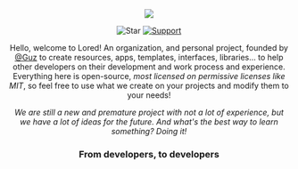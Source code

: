 <div align="center">
	<img src="https://raw.githubusercontent.com/LoredDev/.github/main/assets/animated-banner.gif">
</div>

<div align="center">

![Star][starsbadge]
[![Support][supportbadge]][support]

</div>

<div align="center">

<p>
	Hello, welcome to Lored! An organization, and personal project, founded by <a href="https://github.com/guz013">@Guz</a> to create resources, apps, templates, interfaces, libraries... to help other developers on their development and work process and experience. Everything here is open-source, 
	<i>most licensed on permissive licenses like MIT</i>, so feel free to use what we create on your projects and modify them to your needs!
</p>

<p><i>
	We are still a new and premature project with not a lot of experience, but we have a lot of ideas for the future. And what's the best way to
	learn something? Doing it!
</i></p>

<h3>From developers, to developers</h3>

</div>

[starsbadge]: https://img.shields.io/github/stars/loreddev?style=for-the-badge&logo=Github&logoColor=96cdfb&labelColor=161032&color=96cdfb
[supportbadge]: https://img.shields.io/badge/Kofi-white?style=for-the-badge&labelColor=161032&color=c78dff&&logoColor=c78dff&logo=Ko-Fi&label=Support
[languagebadge]: https://img.shields.io/github/languages/top/:user/:repo
[support]: https://www.ko-fi.com/guz013
